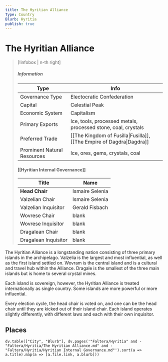 ```yaml
---
title: The Hyritian Alliance
Type: Country
Blurb: Hyritia
publish: true
---
```

# The Hyritian Alliance
> [!infobox | n-th right]
> ##### Information
> | Type |  Info |
> | ---- | ---- |
> | Governance Type | Electocratic Confederation |
> | Capital | Celestial Peak |
> | Economic System | Capitalism | 
> | Primary Exports | Ice, tools, processed metals, processed stone, coal, crystals |
> | Preferred Trade | [[The Kingdom of Fusilla\|Fusilla]], [[The Empire of Dagdra\|Dagdra]] | 
> | Prominent Natural Resources | Ice, ores, gems, crystals, coal |
> #### [[Hyritian Internal Governance]]
> | Title | Name |
> | ---- | ---- |
> | **Head Chair** | Ismaire Selenia |
> | Valzelian Chair | Ismaire Selenia |
> | Valzelian Inquisitor | Gerald Fisbach |
> | Wovrese Chair| blank |
> | Wovrese Inquisitor | blank |
> | Dragalean Chair | blank | 
> | Dragalean Inquisitor | blank |

The Hyritian Alliance is a longstanding nation consisting of three primary islands in the archipelago. Valzelia is the largest and most influential, as well as the first island settled on. Wovram is the central island and is a cultural and travel hub within the Alliance. Dragale is the smallest of the three main islands but is home to several crystal mines.

Each island is sovereign, however, the Hyritian Alliance is treated internationally as single country. Some islands are more powerful or more influential. 

Every election cycle, the head chair is voted on, and one can be the head chair until they are kicked out of their island chair. Each island operates slightly differently, with different laws and each with their own inquisitor. 

## Places
```dataviewjs
dv.table(["City", "Blurb"], dv.pages('"Faltera/Hyritia" and -"Faltera/Hyritia/The Hyritian Alliance.md" and -"Faltera/Hyritia/Hyritian Internal Governance.md"').sort(a => a.title).map(a => [a.file.link, a.blurb]))
```
